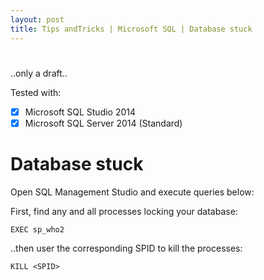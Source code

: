 ```yaml
---
layout: post
title: Tips andTricks | Microsoft SQL | Database stuck
---
```

#
..only a draft..

Tested with:
-[x] Microsoft SQL Studio 2014
-[x] Microsoft SQL Server 2014 (Standard)

# Database stuck
Open SQL Management Studio and execute queries below:

First, find any and all processes locking your database:
```
EXEC sp_who2
```
..then user the corresponding SPID to kill the processes:
```
KILL <SPID>
```
